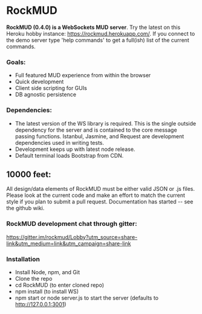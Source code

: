 RockMUD
===============================

**RockMUD (0.4.0) is a WebSockets MUD server**. Try the latest on this Heroku hobby instance: https://rockmud.herokuapp.com/. If you connect to the demo server type 'help commands' to get a full(ish) list of the current commands.

### Goals:
* Full featured MUD experience from within the browser
* Quick development
* Client side scripting for GUIs
* DB agnostic persistence

### Dependencies:
* The latest version of the WS library is required. This is the single outside dependency for the server and is contained to the core message passing functions. Istanbul, Jasmine, and Request are development dependencies used in writing tests.
* Development keeps up with latest node release.
* Default terminal loads Bootstrap from CDN.

## 10000 feet:
All design/data elements of RockMUD must be either valid JSON or .js files. Please look at the current code and make an effort to match the current style if you plan to submit a pull request. Documentation has started -- see the github wiki.

### RockMUD development chat through gitter:

https://gitter.im/rockmud/Lobby?utm_source=share-link&utm_medium=link&utm_campaign=share-link

### Installation
* Install Node, npm, and Git
* Clone the repo
* cd RockMUD (to enter cloned repo)
* npm install (to install WS)
* npm start or node server.js to start the server (defaults to http://127.0.0.1:3001)
